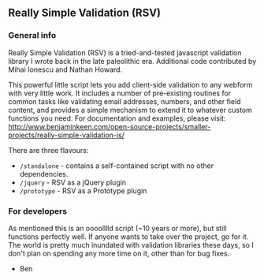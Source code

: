 ## Really Simple Validation (RSV)

### General info

Really Simple Validation (RSV) is a tried-and-tested javascript validation library I wrote back in the late
paleolithic era. Additional code contributed by Mihai Ionescu and Nathan Howard.

This powerful little script lets you add client-side validation to any webform with very little work. It includes
a number of pre-existing routines for common tasks like validating email addresses, numbers, and other field
content, and provides a simple mechanism to extend it to whatever custom functions you need. For documentation
and examples, please visit:
http://www.benjaminkeen.com/open-source-projects/smaller-projects/really-simple-validation-js/

There are three flavours:
- `/standalone` - contains a self-contained script with no other dependencies.
- `/jquery` - RSV as a jQuery plugin
- `/prototype` - RSV as a Prototype plugin


### For developers

As mentioned this is an oooolllld script (~10 years or more), but still functions perfectly well. If anyone wants to
take over the project, go for it. The world is pretty much inundated with validation libraries these days, so I don't
plan on spending any more time on it, other than for bug fixes.

- Ben
